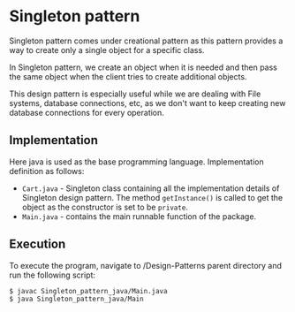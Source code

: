 # Singleton pattern

Singleton pattern comes under creational pattern as this pattern provides a way to create only a single object for a specific class.

In Singleton pattern, we create an object when it is needed and then pass the same object when the client tries to create additional objects.

This design pattern is especially useful while we are dealing with File systems, database connections, etc, as we don't want to keep creating new database connections for every operation.

## Implementation

Here java is used as the base programming language. Implementation definition as follows:

- `Cart.java` - Singleton class containing all the implementation details of Singleton design pattern. The method `getInstance()` is called to get the object as the constructor is set to be `private`.
- `Main.java` - contains the main runnable function of the package.

## Execution

To execute the program, navigate to /Design-Patterns parent directory and run the following script:

```sh
$ javac Singleton_pattern_java/Main.java
$ java Singleton_pattern_java/Main
```
